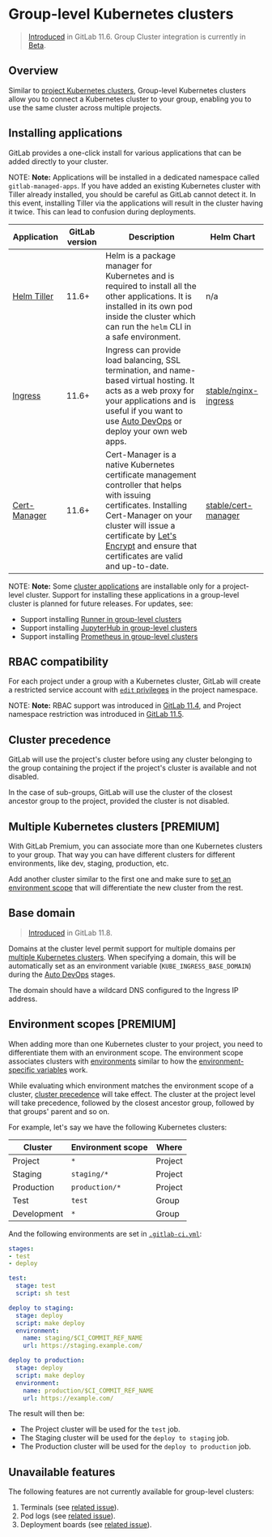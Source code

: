 # Group-level Kubernetes clusters

> [Introduced](https://gitlab.com/gitlab-org/gitlab-ce/issues/34758) in GitLab 11.6.
> Group Cluster integration is currently in [Beta](https://about.gitlab.com/handbook/product/#alpha-beta-ga).

## Overview

Similar to [project Kubernetes
clusters](../../project/clusters/index.md), Group-level Kubernetes
clusters allow you to connect a Kubernetes cluster to your group,
enabling you to use the same cluster across multiple projects.

## Installing applications

GitLab provides a one-click install for various applications that can be
added directly to your cluster.

NOTE: **Note:**
Applications will be installed in a dedicated namespace called
`gitlab-managed-apps`. If you have added an existing Kubernetes cluster
with Tiller already installed, you should be careful as GitLab cannot
detect it. In this event, installing Tiller via the applications will
result in the cluster having it twice. This can lead to confusion during
deployments.

| Application                                                                | GitLab version | Description | Helm Chart |
| -----------                                                                | -------------- | ----------- | ---------- |
| [Helm Tiller](https://docs.helm.sh)                                        | 11.6+          | Helm is a package manager for Kubernetes and is required to install all the other applications. It is installed in its own pod inside the cluster which can run the `helm` CLI in a safe environment. | n/a |
| [Ingress](https://kubernetes.io/docs/concepts/services-networking/ingress) | 11.6+          | Ingress can provide load balancing, SSL termination, and name-based virtual hosting. It acts as a web proxy for your applications and is useful if you want to use [Auto DevOps](../../../topics/autodevops/index.md) or deploy your own web apps. | [stable/nginx-ingress](https://github.com/helm/charts/tree/master/stable/nginx-ingress) |
| [Cert-Manager](https://docs.cert-manager.io/en/latest/) | 11.6+ | Cert-Manager is a native Kubernetes certificate management controller that helps with issuing certificates. Installing Cert-Manager on your cluster will issue a certificate by [Let's Encrypt](https://letsencrypt.org/) and ensure that certificates are valid and up-to-date. | [stable/cert-manager](https://github.com/helm/charts/tree/master/stable/cert-manager) |

NOTE: **Note:**
Some [cluster
applications](../../project/clusters/index.md#installing-applications)
are installable only for a project-level cluster. Support for installing these
applications in a group-level cluster is planned for future releases. For updates, see:

- Support installing [Runner in group-level
  clusters](https://gitlab.com/gitlab-org/gitlab-ce/issues/51988)
- Support installing [JupyterHub in group-level
  clusters](https://gitlab.com/gitlab-org/gitlab-ce/issues/51989)
- Support installing [Prometheus in group-level
  clusters](https://gitlab.com/gitlab-org/gitlab-ce/issues/51963)

## RBAC compatibility

For each project under a group with a Kubernetes cluster, GitLab will
create a restricted service account with [`edit`
privileges](https://kubernetes.io/docs/reference/access-authn-authz/rbac/#user-facing-roles)
in the project namespace.

NOTE: **Note:**
RBAC support was introduced in
[GitLab 11.4](https://gitlab.com/gitlab-org/gitlab-ce/issues/29398), and
Project namespace restriction was introduced in
[GitLab 11.5](https://gitlab.com/gitlab-org/gitlab-ce/issues/51716).

## Cluster precedence

GitLab will use the project's cluster before using any cluster belonging
to the group containing the project if the project's cluster is available and not disabled.

In the case of sub-groups, GitLab will use the cluster of the closest ancestor group
to the project, provided the cluster is not disabled.

## Multiple Kubernetes clusters **[PREMIUM]**

With GitLab Premium, you can associate more than one Kubernetes clusters to your
group. That way you can have different clusters for different environments,
like dev, staging, production, etc.

Add another cluster similar to the first one and make sure to
[set an environment scope](#environment-scopes-premium) that will
differentiate the new cluster from the rest.

## Base domain

> [Introduced](https://gitlab.com/gitlab-org/gitlab-ce/merge_requests/24580) in GitLab 11.8.

Domains at the cluster level permit support for multiple domains
per [multiple Kubernetes clusters](#multiple-kubernetes-clusters-premium). When specifying a domain,
this will be automatically set as an environment variable (`KUBE_INGRESS_BASE_DOMAIN`) during
the [Auto DevOps](../../../topics/autodevops/index.md) stages.

The domain should have a wildcard DNS configured to the Ingress IP address.

## Environment scopes **[PREMIUM]**

When adding more than one Kubernetes cluster to your project, you need to differentiate
them with an environment scope. The environment scope associates clusters with
[environments](../../../ci/environments.md) similar to how the
[environment-specific variables](https://docs.gitlab.com/ee/ci/variables/README.html#limiting-environment-scopes-of-variables-premium)
work.

While evaluating which environment matches the environment scope of a
cluster, [cluster precedence](#cluster-precedence) will take
effect. The cluster at the project level will take precedence, followed
by the closest ancestor group, followed by that groups' parent and so
on.

For example, let's say we have the following Kubernetes clusters:

| Cluster    | Environment scope   | Where     |
| ---------- | ------------------- | ----------|
| Project    | `*`                 | Project   |
| Staging    | `staging/*`         | Project   |
| Production | `production/*`      | Project   |
| Test       | `test`              | Group     |
| Development| `*`                 | Group     |

And the following environments are set in [`.gitlab-ci.yml`](../../../ci/yaml/README.md):

```yaml
stages:
- test
- deploy

test:
  stage: test
  script: sh test

deploy to staging:
  stage: deploy
  script: make deploy
  environment:
    name: staging/$CI_COMMIT_REF_NAME
    url: https://staging.example.com/

deploy to production:
  stage: deploy
  script: make deploy
  environment:
    name: production/$CI_COMMIT_REF_NAME
    url: https://example.com/
```

The result will then be:

- The Project cluster will be used for the `test` job.
- The Staging cluster will be used for the `deploy to staging` job.
- The Production cluster will be used for the `deploy to production` job.

## Unavailable features

The following features are not currently available for group-level clusters:

1. Terminals (see [related issue](https://gitlab.com/gitlab-org/gitlab-ce/issues/55487)).
1. Pod logs (see [related issue](https://gitlab.com/gitlab-org/gitlab-ce/issues/55488)).
1. Deployment boards (see [related issue](https://gitlab.com/gitlab-org/gitlab-ce/issues/55489)).
